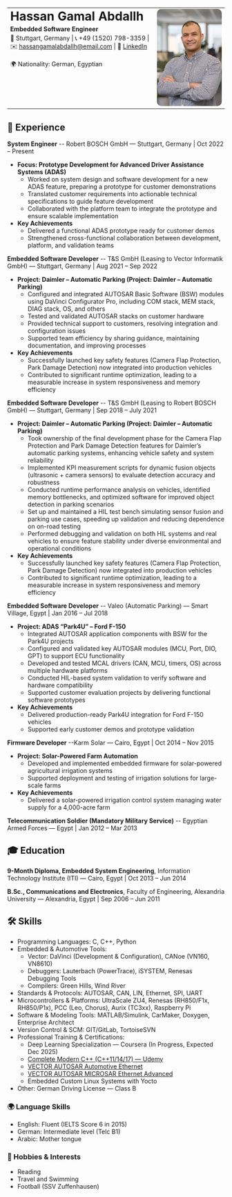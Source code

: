 <table style="width: 100%; border-collapse: collapse; border: none;">
  <tr>
    <td style="border: none; vertical-align: top; text-align: left;">
      <h1 style="margin: 0;">Hassan Gamal Abdallh</h1>
      <p style="margin: 4px 0;"><strong>Embedded Software Engineer</strong></p>
      <p style="margin: 4px 0;">
        📍 Stuttgart, Germany | 📞 +49 (1520) 798-3359 | 
        ✉️ <a href="mailto:hassangamalabdallh@email.com">hassangamalabdallh@email.com</a> | 
        🔗 <a href="https://www.linkedin.com/in/hassan-gamal-abdallh-99a33031/">LinkedIn</a> &nbsp;&nbsp;&nbsp;&nbsp;&nbsp;&nbsp;&nbsp;&nbsp;&nbsp;&nbsp;&nbsp;&nbsp;&nbsp;&nbsp;&nbsp;&nbsp;&nbsp;&nbsp;&nbsp;&nbsp;  <br>
        🌍 Nationality: German, Egyptian
      </p>
    </td>
    <td style="border: none; text-align: right; vertical-align: top; width: 150px;">
      <img src="images/09_Hassan_R3123106.jpg" alt="Hassan Gamal Abdallh" width="150"
           style="border-radius: 10px; object-fit: cover;"/>
    </td>
  </tr>
</table>

## 💼 Experience
**System Engineer** -- Robert BOSCH GmbH — Stuttgart, Germany | Oct 2022 – Present
- **Focus: Prototype Development for Advanced Driver Assistance Systems (ADAS)**
  - Worked on system design and software development for a new ADAS feature, preparing a prototype for customer demonstrations
  - Translated customer requirements into actionable technical specifications to guide feature development
  - Collaborated with the platform team to integrate the prototype and ensure scalable implementation
- **Key Achievements**
  - Delivered a functional ADAS prototype ready for customer demos
  - Strengthened cross-functional collaboration between development, platform, and validation teams

**Embedded Software Developer** -- T&S GmbH (Leasing to Vector Informatik GmbH) — Stuttgart, Germany | Aug 2021 – Sep 2022
- **Project: Daimler – Automatic Parking (Project: Daimler – Automatic Parking)**
  - Configured and integrated AUTOSAR Basic Software (BSW) modules using DaVinci Configurator Pro, including COM stack, MEM stack, DIAG stack, OS, and others
  - Tested and validated AUTOSAR stacks on customer hardware
  - Provided technical support to customers, resolving integration and configuration issues
  - Supported team efficiency by sharing guidance, maintaining documentation, and improving processes
- **Key Achievements**
  - Successfully launched key safety features (Camera Flap Protection, Park Damage Detection) now integrated into production vehicles
  - Contributed to significant runtime optimization, leading to a measurable increase in system responsiveness and memory efficiency

**Embedded Software Developer** -- T&S GmbH (Leasing to Robert BOSCH GmbH) — Stuttgart, Germany | Sep 2018 – July 2021
- **Project: Daimler – Automatic Parking (Project: Daimler – Automatic Parking)**
  - Took ownership of the final development phase for the Camera Flap Protection and Park Damage Detection features for Daimler’s automatic parking systems, enhancing vehicle safety and system reliability
  - Implemented KPI measurement scripts for dynamic fusion objects (ultrasonic + camera sensors) to evaluate detection accuracy and robustness
  - Conducted runtime performance analysis on vehicles, identified memory bottlenecks, and optimized software for improved object detection in parking scenarios
  - Set up and maintained a HIL test bench simulating sensor fusion and parking use cases, speeding up validation and reducing dependence on on-road testing
  - Performed debugging and validation on both HIL systems and real vehicles to ensure feature stability under diverse environmental and operational conditions
- **Key Achievements**
  -  Successfully launched key safety features (Camera Flap Protection, Park Damage Detection) now integrated into production vehicles
  -  Contributed to significant runtime optimization, leading to a measurable increase in system responsiveness and memory efficiency

**Embedded Software Developer** -- Valeo (Automatic Parking) — Smart Village, Egypt | Jan 2016 – Jul 2018
- **Project: ADAS “Park4U” – Ford F-150**
  - Integrated AUTOSAR application components with BSW for the Park4U projects
  - Configured and validated key AUTOSAR modules (MCU, Port, DIO, GPT) to support ECU functionality
  - Developed and tested MCAL drivers (CAN, MCU, timers, OS) across multiple hardware platforms
  - Conducted HIL-based system validation to verify software and hardware compatibility
  - Supported customer evaluation projects by delivering functional software prototypes
- **Key Achievements**
  - Delivered production-ready Park4U integration for Ford F-150 vehicles
  - Supported early customer demos and prototype validation

**Firmware Developer** --Karm Solar — Cairo, Egypt | Oct 2014 – Nov 2015
- **Project: Solar-Powered Farm Automation**
  - Developed and implemented embedded firmware for solar-powered agricultural irrigation systems
  - Supported deployment and testing of irrigation solutions for large-scale farms
- **Key Achievements**
  - Delivered a solar-powered irrigation control system managing water supply for a 4,000-acre farm

**Telecommunication Soldier (Mandatory Military Service)** -- Egyptian Armed Forces — Egypt | Jan 2012 – Mar 2013

## 🎓 Education
**9-Month Diploma, Embedded System Engineering**, Information Technology Institute (ITI) — Cairo, Egypt | Oct 2013 – Jun 2014

**B.Sc., Communications and Electronics**, Faculty of Engineering, Alexandria University — Alexandria, Egypt | Sep 2006 – Jun 2011


## 🛠️ Skills
- Programming Languages: C, C++, Python
- Embedded & Automotive Tools:
  - Vector: DaVinci (Development & Configuration), CANoe (VN160, VN8610)
  - Debuggers: Lauterbach (PowerTrace), iSYSTEM, Renesas Debugging Tools
  - Compilers: Green Hills, Wind River
- Standards & Protocols: AUTOSAR, CAN, LIN, Ethernet, SPI, UART
- Microcontrollers & Platforms: UltraScale ZU4, Renesas (RH850/F1x, RH850/P1x), PCC (Leo, Chorus), Aurix (TC3xx), Raspberry Pi
- Software & Modeling Tools: MATLAB/Simulink, CarMaker, Doxygen, Enterprise Architect
- Version Control & SCM: GIT/GitLab, TortoiseSVN
- Professional Training & Certifications:
  - Deep Learning Specialization — Coursera (In Progress, Expected Dec 2025)
  - [Complete Modern C++ (C++11/14/17) — Udemy](docs/UdemyCourse-CompleteModernC++_11_14_17.pdf)
  - [VECTOR AUTOSAR Automotive Ethernet](docs/VI-OET-Remote-Certificate-EN_AutomotiveEthernet.pdf)
  - [VECTOR AUTOSAR MICROSAR Ethernet Advanced](docs/VI-OET-Remote-Certificate-EN-MICROSAREthernetAdvancedCourse.pdf)
  - Embedded Custom Linux Systems with Yocto
- Other: German Driving License — Class B

### 🌍 Language Skills
-	English: Fluent (IELTS Score 6 <B2> in 2015)
-	German: Intermediate level (Telc B1)
-	Arabic: Mother tongue

### 🎯 Hobbies & Interests
- Reading    
- Travel and Swimming 
- Football (SSV Zuffenhausen)
